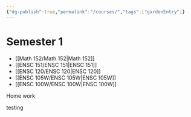 ```yaml
---
{"dg-publish":true,"permalink":"/courses/","tags":["gardenEntry"]}
---
```


# Semester 1
- [[Math 152/Math 152\|Math 152]]
- [[ENSC 151/ENSC 151\|ENSC 151]]
- [[ENSC 120/ENSC 120\|ENSC 120]]
- [[ENSC 105W/ENSC 105W\|ENSC 105W]]
- [[ENSC 100W/ENSC 100W\|ENSC 100W]]

Home work 

testing
